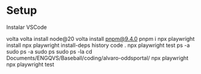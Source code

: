 # Setup

Instalar VSCode 

volta
volta install node@20
volta install pnpm@9.4.0
pnpm i
npx playwright install 
npx playwright install-deps
history
code .
npx playwright test
ps -a
sudo ps -a
sudo ps 
sudo ps -la
cd Documents/ENGQVS/Baseball/coding/alvaro-oddsportal/
npx playwright
npx playwright test